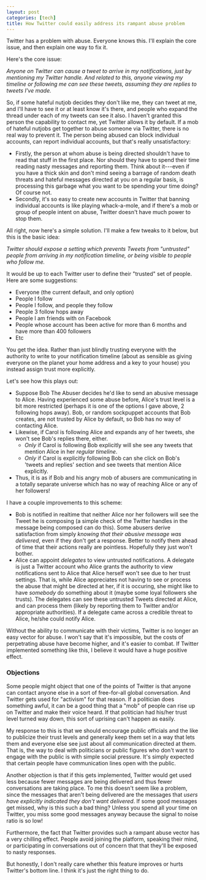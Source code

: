 ```yaml
---
layout: post
categories: [tech]
title: How Twitter could easily address its rampant abuse problem
---
```


Twitter has a problem with abuse. Everyone knows this. I'll explain the core issue, and then explain one way to fix it. 

Here's the core issue:

_Anyone on Twitter can cause a tweet to arrive in my notifications, just by mentioning my Twitter handle. And related to this, anyone viewing my timeline or following me can see these tweets, assuming they are replies to tweets I've made._

So, if some hateful nutjob decides they don't like me, they can tweet at me, and I'll have to see it or at least know it's there, and people who expand the thread under each of my tweets can see it also. I haven't granted this person the capability to contact me, yet Twitter allows it by default. If a mob of hateful nutjobs get together to abuse someone via Twitter, there is no real way to prevent it. The person being abused can block individual accounts, can report individual accounts, but that's really unsatisfactory:

* Firstly, the person at whom abuse is being directed shouldn't have to read that stuff in the first place. Nor should they have to spend their time reading nasty messages and reporting them. Think about it---even if you have a thick skin and don't mind seeing a barrage of random death threats and hateful messages directed at you on a regular basis, is processing this garbage what you want to be spending your time doing? Of course not.
* Secondly, it's so easy to create new accounts in Twitter that banning individual accounts is like playing whack-a-mole, and if there's a mob or group of people intent on abuse, Twitter doesn't have much power to stop them.

All right, now here's a simple solution. I'll make a few tweaks to it below, but this is the basic idea:

_Twitter should expose a setting which prevents Tweets from "untrusted" people from arriving in my notification timeline, or being visible to people who follow me._

It would be up to each Twitter user to define their "trusted" set of people. Here are some suggestions:

* Everyone (the current default, and only option)
* People I follow
* People I follow, and people they follow
* People 3 follow hops away
* People I am friends with on Facebook
* People whose account has been active for more than 6 months and have more than 400 followers
* Etc

You get the idea. Rather than just blindly trusting everyone with the authority to write to your notification timeline (about as sensible as giving everyone on the planet your home address and a key to your house) you instead assign trust more explicitly.

Let's see how this plays out:

* Suppose Bob The Abuser decides he'd like to send an abusive message to Alice. Having experienced some abuse before, Alice's trust level is a bit more restricted (perhaps it is one of the options I gave above, 2 following hops away). Bob, or random sockpuppet accounts that Bob creates, are not trusted by Alice by default, so Bob has no way of contacting Alice.
* Likewise, if Carol is following Alice and expands any of her tweets, she won't see Bob's replies there, either. 
  * _Only_ if Carol is following Bob explicitly will she see any tweets that mention Alice in her _regular timeline_.
  * _Only_ if Carol is explicitly following Bob can she click on Bob's 'tweets and replies' section and see tweets that mention Alice explicitly.
* Thus, it is as if Bob and his angry mob of abusers are communicating in a totally separate universe which has no way of reaching Alice or any of her followers!

I have a couple improvements to this scheme:

* Bob is notified in realtime that neither Alice nor her followers will see the Tweet he is composing (a simple check of the Twitter handles in the message being composed can do this). Some abusers derive satisfaction from simply _knowing that their abusive message was delivered_, even if they don't get a response. Better to notify them ahead of time that their actions really are pointless. Hopefully they just won't bother.
* Alice can appoint _delegates_ to view untrusted notifications. A delegate is just a Twitter account who Alice grants the authority to view notifications sent to Alice that Alice herself won't see due to her trust settings. That is, while Alice appreciates not having to see or process the abuse that might be directed at her, if it is occuring, she might like to have _somebody_ do something about it (maybe some loyal followers she trusts). The delegates can see these untrusted Tweets directed at Alice, and can process them (likely by reporting them to Twitter and/or appropriate authorities). If a delegate came across a credible threat to Alice, he/she could notify Alice.

Without the ability to communicate with their victims, Twitter is no longer an easy vector for abuse. I won't say that it's impossible, but the costs of perpetrating abuse have become higher, and it's easier to combat. If Twitter implemented something like this, I believe it would have a huge positive effect.

### Objections ###

Some people might object that one of the points of Twitter is that anyone can contact anyone else in a sort of free-for-all global conversation. And Twitter gets used for "activism" for that reason. If a politician does something awful, it can be a good thing that a "mob" of people can rise up on Twitter and make their voice heard. If that politician had his/her trust level turned way down, this sort of uprising can't happen as easily.

My response to this is that we should encourage public officials and the like to publicize their trust levels and generally keep them set in a way that lets them and everyone else see just about all communication directed at them. That is, the way to deal with politicians or public figures who don't want to engage with the public is with simple social pressure. It's simply expected that certain people have communication lines open with the public.

Another objection is that if this gets implemented, Twitter would get used less because fewer messages are being delivered and thus fewer conversations are taking place. To me this doesn't seem like a problem, since the messages that aren't being delivered are the messages that _users have explicitly indicated they don't want delivered_. If some good messages get missed, why is this such a bad thing? Unless you spend all your time on Twitter, you miss some good messages anyway because the signal to noise ratio is so low!

Furthermore, the fact that Twitter provides such a rampant abuse vector has a very chilling effect. People avoid joining the platform, speaking their mind, or participating in conversations out of concern that that they'll be exposed to nasty responses.

But honestly, I don't really care whether this feature improves or hurts Twitter's bottom line. I think it's just the right thing to do.
